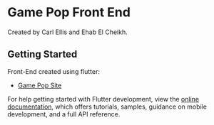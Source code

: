 # Game Pop Front End

Created by Carl Ellis and Ehab El Cheikh.

## Getting Started

Front-End created using flutter:

- [Game Pop Site](https://pages.github.sydney.edu.au/cell9446/ellis.io/#/)

For help getting started with Flutter development, view the
[online documentation](https://docs.flutter.dev/), which offers tutorials,
samples, guidance on mobile development, and a full API reference.
